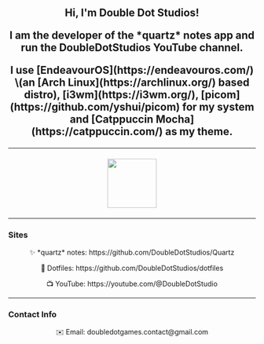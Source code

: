 <h2 align="center">
Hi, I'm Double Dot Studios!
<p align="center">
I am the developer of the *quartz* notes app and run the DoubleDotStudios YouTube channel.
<p align="center">
I use [EndeavourOS](https://endeavouros.com/) \(an [Arch Linux](https://archlinux.org/) based distro), [i3wm](https://i3wm.org/), [picom](https://github.com/yshui/picom) for my system and [Catppuccin Mocha](https://catppuccin.com/) as my theme.

---
<p align="center">
  <img src="https://external-content.duckduckgo.com/iu/?u=https%3A%2F%2Fraw.githubusercontent.com%2Fcatppuccin%2Fcatppuccin%2Fmain%2Fassets%2Flogos%2Fexports%2F1544x1544_circle.png&f=1&nofb=1&ipt=afcb64bebc8b9f4eea71269090fc5006f7a98936ec756e7143d7e211794ef416&ipo=images" height=100px>

---
### Sites
<p align="center">
✨ *quartz* notes: https://github.com/DoubleDotStudios/Quartz
<p align="center">
📝 Dotfiles: https://github.com/DoubleDotStudios/dotfiles
<p align="center">
📺 YouTube: https://youtube.com/@DoubleDotStudio

---
### Contact Info
<p align="center">
✉️ Email: doubledotgames.contact@gmail.com
